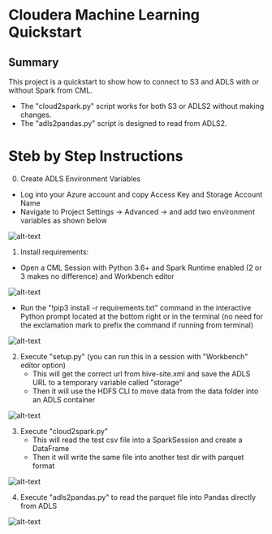 # Cloudera Machine Learning Quickstart

## Summary

This project is a quickstart to show how to connect to S3 and ADLS with or without Spark from CML. 

- The "cloud2spark.py" script works for both S3 or ADLS2 without making changes. 
- The "adls2pandas.py" script is designed to read from ADLS2.


# Steb by Step Instructions 


0. Create ADLS Environment Variables

- Log into your Azure account and copy Access Key and Storage Account Name
- Navigate to Project Settings -> Advanced -> and add two environment variables as shown below

![alt-text]("img/env_vars.png)


1. Install requirements: 

- Open a CML Session with Python 3.6+ and Spark Runtime enabled (2 or 3 makes no difference) and Workbench editor

![alt-text]("img/startcmlsession.png)


- Run the "!pip3 install -r requirements.txt" command in the interactive Python prompt located at the bottom right or in the terminal (no need for the exclamation mark to prefix the command if running from terminal)

![alt-text]("img/pipinstall.png)


2. Execute "setup.py" (you can run this in a session with "Workbench" editor option)
    - This will get the correct url from hive-site.xml and save the ADLS URL to a temporary variable called "storage"
    - Then it will use the HDFS CLI to move data from the data folder into an ADLS container 
    
![alt-text]("img/executecode.png)
    
    
3. Execute "cloud2spark.py"
    - This will read the test csv file into a SparkSession and create a DataFrame
    - Then it will write the same file into another test dir with parquet format

![alt-text]("img/read_spark.png)   

        
4. Execute "adls2pandas.py" to read the parquet file into Pandas directly from ADLS 

![alt-text]("img/read_from_adls.png)